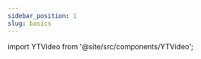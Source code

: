 ```yaml
---
sidebar_position: 1
slug: basics
---
```


import YTVideo from '@site/src/components/YTVideo';

<YTVideo code="Jes3bD6P0To"/>

<br/>

<YTVideo code="O5mh8j7-An8"/>

